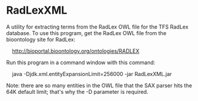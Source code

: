 # RadLexXML
A utility for extracting terms from the RadLex OWL file for the TFS RadLex database.
To use this program, get the RadLex OWL file from the bioontology site for RadLex:
<p>
&nbsp;&nbsp;&nbsp;&nbsp;<a href="http://bioportal.bioontology.org/ontologies/RADLEX">http://bioportal.bioontology.org/ontologies/RADLEX</a>
<p>
Run this program in a command window with this command:
<p>
&nbsp;&nbsp;&nbsp;&nbsp;java -Djdk.xml.entityExpansionLimit=256000 -jar RadLexXML.jar</tt>
<p>
Note: there are so many entities in the OWL file that the SAX parser hits the 64K default limit; that's why the -D parameter is required.
